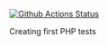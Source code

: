 [![Github Actions Status](https://github.com/MandalorianFighter/test-project/workflows/My-Workflow/badge.svg)](https://github.com/MandalorianFighter/test-project/actions)

Creating first PHP tests
